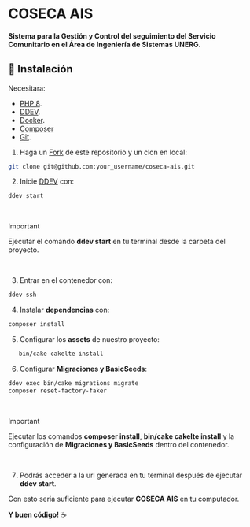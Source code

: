 # COSECA AIS

<h4>Sistema para la Gestión y Control del seguimiento del Servicio Comunitario en el Área de Ingeniería de Sistemas UNERG. </h4>


## 🚀 Instalación  

Necesitara:

- [PHP 8](https://www.php.net/).
- [DDEV](https://ddev.readthedocs.io/).
- [Docker](https://www.docker.com/get-started/).
- [Composer](https://getcomposer.org/)
- [Git](https://git-scm.com/).

1. Haga un [Fork](https://github.com/arodu/coseca-ais) de este repositorio y un clon en local:

```bash
git clone git@github.com:your_username/coseca-ais.git
```


2. Inicie [DDEV](https://ddev.readthedocs.io/) con:

```bash
ddev start
```
<br>

> [!IMPORTANT]  
> Ejecutar el comando **ddev start** en tu terminal desde la carpeta del proyecto.

<br>

3. Entrar en el contenedor con:

```bash
ddev ssh
```
4. Instalar **dependencias** con:
```bash
composer install
```
5. Configurar los **assets** de nuestro proyecto:
 ```bash
    bin/cake cakelte install
```
6. Configurar **Migraciones y BasicSeeds**:

```bash
ddev exec bin/cake migrations migrate
composer reset-factory-faker
```
<br>

> [!IMPORTANT]  
> Ejecutar los comandos **composer install**, **bin/cake cakelte install** y la configuración de **Migraciones y BasicSeeds** dentro del contenedor.

<br>

7. Podrás acceder a la url generada en tu terminal después de ejecutar **ddev start**.


Con esto seria suficiente para ejecutar **COSECA AIS** en tu computador.

**Y buen código!** ☕